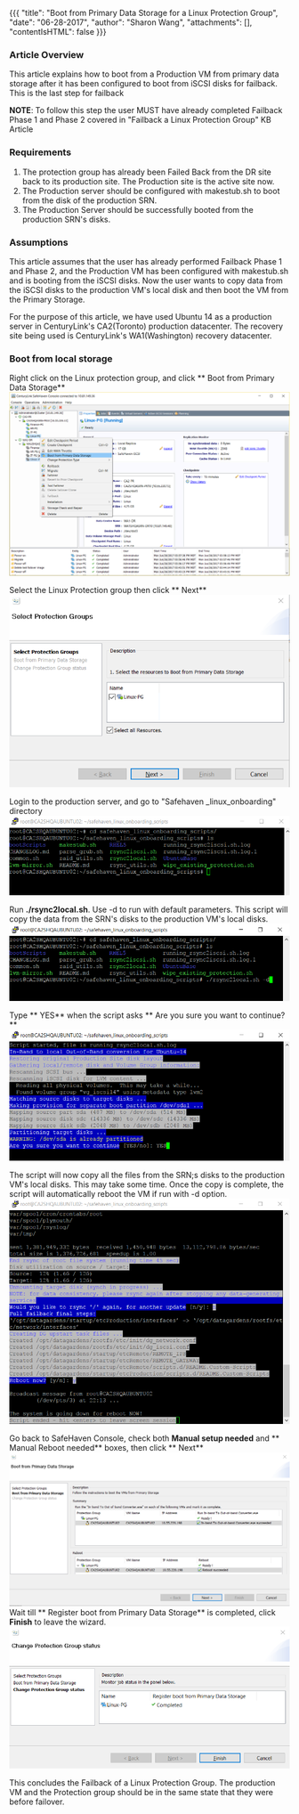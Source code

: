 {{{
  "title": "Boot from Primary Data Storage for a Linux Protection Group",
  "date": "06-28-2017",
  "author": "Sharon Wang",
  "attachments": [],
  "contentIsHTML": false
}}}

### Article Overview

This article explains how to boot from a Production VM from primary data storage after it has been configured to boot from iSCSI disks for failback. This is the last step for failback 

**NOTE**: To follow this step the user MUST have already completed Failback Phase 1 and Phase 2 covered in "Failback a Linux Protection Group" KB Article

### Requirements

1. The protection group has already been Failed Back from the DR site back to its production site. The Production site is the active site now.
2. The Production server should be configured with makestub.sh to boot from the disk of the production SRN.
3. The Production Server should be successfully booted from the production SRN's disks.

### Assumptions

This article assumes that the user has already performed Failback Phase 1 and Phase 2, and the Production VM has been configured with makestub.sh and is booting from the iSCSI disks. Now the user wants to copy data from the iSCSI disks to the production VM's local disk and then boot the VM from the Primary Storage.

For the purpose of this article, we have used Ubuntu 14 as a production server in CenturyLink's CA2(Toronto) production datacenter. The recovery site being used is CenturyLink's WA1(Washington) recovery datacenter.

### Boot from local storage
Right click on the Linux protection group, and click ** Boot from Primary Data Storage**
![Linux](../../images/SH4.0/LinuxFailover/LF33.png)

Select the Linux Protection group then click ** Next**
![Linux](../../images/SH4.0/LinuxFailover/LF34.png)

Login to the production server, and go to "Safehaven _linux_onboarding" directory
![Linux](../../images/SH4.0/LinuxFailover/LF35.png)

Run **./rsync2local.sh**. Use -d to run with default parameters.
This script will copy the data from the SRN's disks to the production VM's local disks.
![Linux](../../images/SH4.0/LinuxFailover/LF36.png)

Type ** YES** when the script asks ** Are you sure you want to continue?**
![Linux](../../images/SH4.0/LinuxFailover/LF37.png)

The script will now copy all the files from the SRN;s disks to the production VM's local disks. This may take some time.
Once the copy is complete, the script will automatically reboot the VM if run with -d option.
![Linux](../../images/SH4.0/LinuxFailover/LF38.png)

Go back to SafeHaven Console, check both **Manual setup needed** and ** Manual Reboot needed** boxes, then click ** Next**
![Linux](../../images/SH4.0/LinuxFailover/LF39.png)
Wait till ** Register boot from Primary Data Storage** is completed, click **Finish** to leave the wizard.
![Linux](../../images/SH4.0/LinuxFailover/LF40.png)

This concludes the Failback of a Linux Protection Group. The production VM and the Protection group should be in the same state that they were before failover.